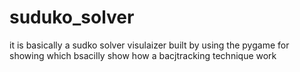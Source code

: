 # suduko_solver
it is basically a sudko solver visulaizer built by using the pygame for showing which bsacilly show how a bacjtracking technique work
